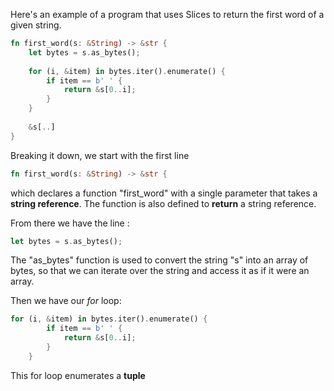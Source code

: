 Here's an example of a program that uses Slices to return the first word of a given string.

```Rust
fn first_word(s: &String) -> &str { 
	let bytes = s.as_bytes(); 
	
	for (i, &item) in bytes.iter().enumerate() { 
		if item == b' ' { 
			return &s[0..i]; 
		} 
	}
	
	&s[..] 
}
```

Breaking it down, we start with the first line

```Rust
fn first_word(s: &String) -> &str { 
```

which declares a function "first_word" with a single parameter that takes a **string reference**. The function is also defined to **return** a string reference.

From there we have the line : 
```Rust
let bytes = s.as_bytes();
```

The "as_bytes" function is used to convert the string "s" into an array of bytes, so that we can iterate over the string and access it as if it were an array.

Then we have our *for* loop:

```Rust
for (i, &item) in bytes.iter().enumerate() { 
		if item == b' ' { 
			return &s[0..i]; 
		} 
	} 
```

This for loop enumerates a **tuple** 